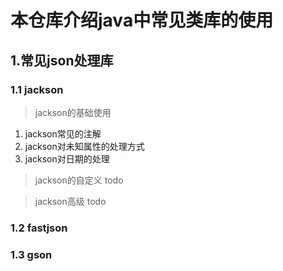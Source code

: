# 本仓库介绍java中常见类库的使用

## 1.常见json处理库

### 1.1 jackson
> jackson的基础使用
1. jackson常见的注解
2. jackson对未知属性的处理方式
3. jackson对日期的处理

> jackson的自定义 todo

> jackson高级 todo


### 1.2 fastjson

### 1.3 gson
